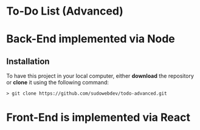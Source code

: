 # To-Do List (Advanced)

# Back-End implemented via Node

## Installation

To have this project in your local computer, either **download** the repository or **clone** it using the following command: 
```
> git clone https://github.com/sudowebdev/todo-advanced.git
```

# Front-End is implemented via React




